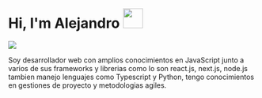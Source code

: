 <h1> Hi, I'm Alejandro <img src="https://raw.githubusercontent.com/gist/ManulMax/2d20af60d709805c55fd784ca7cba4b9/raw/bcfeac7604f674ace63623106eb8bb8471d844a6/github.gif" width=40/></h1>



<img src="https://cdn.pixabay.com/photo/2021/11/10/06/36/06-36-34-157_960_720.jpg"/>

Soy desarrollador web con amplios conocimientos en JavaScript junto a varios de sus frameworks y librerias como lo son react.js, next.js, node.js
tambien manejo lenguajes como Typescript y Python, tengo conocimientos en gestiones de proyecto y metodologias agiles.

<!--
**Shiyoki/Shiyoki** is a ✨ _special_ ✨ repository because its `README.md` (this file) appears on your GitHub profile.

Here are some ideas to get you started:

- 🔭 I’m currently working on ...
- 🌱 I’m currently learning ...
- 👯 I’m looking to collaborate on ...
- 🤔 I’m looking for help with ...
- 💬 Ask me about ...
- 📫 How to reach me: ...
- 😄 Pronouns: ...
- ⚡ Fun fact: ...
-->
